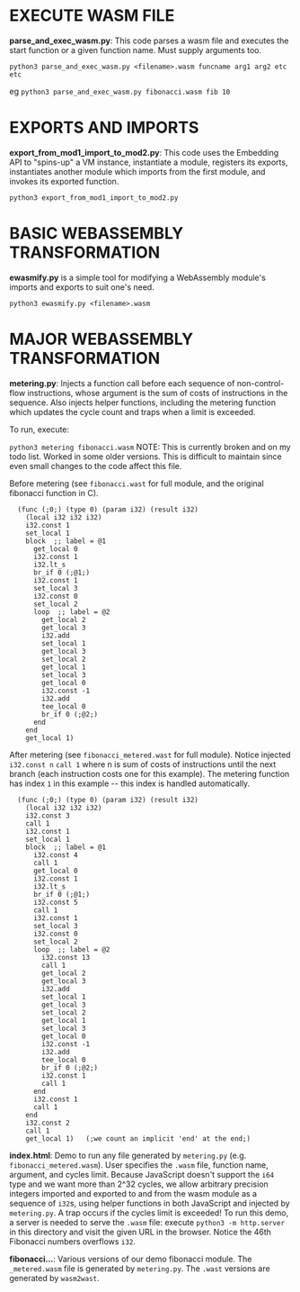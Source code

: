   
# EXECUTE WASM FILE

**parse_and_exec_wasm.py**: This code parses a wasm file and executes the start function or a given function name. Must supply arguments too.

`python3 parse_and_exec_wasm.py <filename>.wasm funcname arg1 arg2 etc etc`

eg `python3 parse_and_exec_wasm.py fibonacci.wasm fib 10`

# EXPORTS AND IMPORTS

**export_from_mod1_import_to_mod2.py**: This code uses the Embedding API to "spins-up" a VM instance, instantiate a module, registers its exports, instantiates another module which imports from the first module, and invokes its exported function.

`python3 export_from_mod1_import_to_mod2.py`

# BASIC WEBASSEMBLY TRANSFORMATION

**ewasmify.py** is a simple tool for modifying a WebAssembly module's imports and exports to suit one's need.

`python3 ewasmify.py <filename>.wasm`

# MAJOR WEBASSEMBLY TRANSFORMATION


**metering.py**: Injects a function call before each sequence of non-control-flow instructions, whose argument is the sum of costs of instructions in the sequence. Also injects helper functions, including the metering function which updates the cycle count and traps when a limit is exceeded.

To run, execute:

`python3 metering fibonacci.wasm` NOTE: This is currently broken and on my todo list. Worked in some older versions. This is difficult to maintain since even small changes to the code affect this file.


Before metering (see `fibonacci.wast` for full module, and the original fibonacci function in C).
```
  (func (;0;) (type 0) (param i32) (result i32)
    (local i32 i32 i32)
    i32.const 1
    set_local 1
    block  ;; label = @1
      get_local 0
      i32.const 1
      i32.lt_s
      br_if 0 (;@1;)
      i32.const 1
      set_local 3
      i32.const 0
      set_local 2
      loop  ;; label = @2
        get_local 2
        get_local 3
        i32.add
        set_local 1
        get_local 3
        set_local 2
        get_local 1
        set_local 3
        get_local 0
        i32.const -1
        i32.add
        tee_local 0
        br_if 0 (;@2;)
      end
    end
    get_local 1)
```


After metering (see `fibonacci_metered.wast` for full module). Notice injected `i32.const n` `call 1` where n is sum of costs of instructions until the next branch (each instruction costs one for this example). The metering function has index `1` in this example -- this index is handled automatically.
```
  (func (;0;) (type 0) (param i32) (result i32)
    (local i32 i32 i32)
    i32.const 3
    call 1
    i32.const 1
    set_local 1
    block  ;; label = @1
      i32.const 4
      call 1
      get_local 0
      i32.const 1
      i32.lt_s
      br_if 0 (;@1;)
      i32.const 5
      call 1
      i32.const 1
      set_local 3
      i32.const 0
      set_local 2
      loop  ;; label = @2
        i32.const 13
        call 1
        get_local 2
        get_local 3
        i32.add
        set_local 1
        get_local 3
        set_local 2
        get_local 1
        set_local 3
        get_local 0
        i32.const -1
        i32.add
        tee_local 0
        br_if 0 (;@2;)
        i32.const 1
        call 1
      end
      i32.const 1
      call 1
    end
    i32.const 2
    call 1
    get_local 1)   (;we count an implicit 'end' at the end;)
```


**index.html**: Demo to run any file generated by `metering.py` (e.g. `fibonacci_metered.wasm`). User specifies the `.wasm` file, function name, argument, and cycles limit. Because JavaScript doesn't support the `i64` type and we want more than 2^32 cycles, we allow arbitrary precision integers imported and exported to and from the wasm module as a sequence of `i32`s, using helper functions in both JavaScript and injected by `metering.py`. A trap occurs if the cycles limit is exceeded! To run this demo, a server is needed to serve the `.wasm` file: execute `python3 -m http.server` in this directory and visit the given URL in the browser. Notice the 46th Fibonacci numbers overflows `i32`.


**fibonacci...**: Various versions of our demo fibonacci module. The `_metered.wasm` file is generated by `metering.py`. The `.wast` versions are generated by `wasm2wast`.





